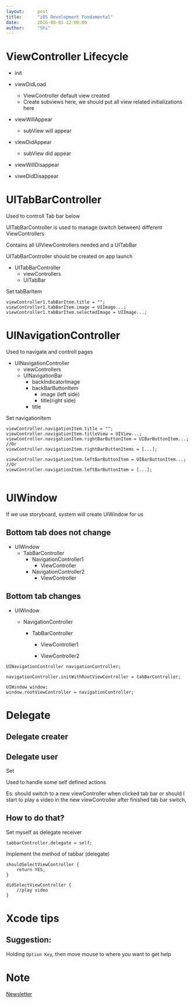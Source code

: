 ```yaml
---
layout:     post
title:      "iOS Development Fondamental"
date:       2016-08-03 12:00:00
author:     "Shi"
---
```




# ViewController Lifecycle

- init

- viewDidLoad

    - ViewController default view created
    - Create subviews here, we should put all view related initializations here

- viewWillAppear

    - subView will appear

- viewDidAppear

    - subView did appear

- viewWillDisappear

- viweDidDisappear

    

# UITabBarController

Used to controll Tab bar below

UITabBarController is used to manage (switch between) different ViewControllers

Contains all UIViewControllers needed and a UITabBar



UITabBarController should be created on app launch



- UITabBarController
    - viewControllers
    - UITabBar

Set tabBarItem

```
viewController1.tabBarItem.title = "";
viewController1.tabBarItem.image = UIImage...;
viewController1.tabBarItem.selectedImage = UIImage...;
```

# UINavigationController

Used to navigate and controll pages



- UINavigationController
    - viewControllers
    - UINavigationBar
        - backIndicatorImage
        - backBarButtonItem
            - image (left side)
            - title(right side)
        - title



Set navigationItem

```
viewController.navigationItem.title = "";
viewController.navigationItem.titleView = UIView...;
viewController.navigationItem.rightBarButtonItem = UIBarButtonItem...;
//Or 
viewController.navigationItem.rightBarButtonItems = [...];

viewController.navigationItem.leftBarButtonItem = UIBarButtonItem...;
//Or 
viewController.navigationItem.leftBarButtonItem = [...];


```

# UIWindow

If we use storyboard, system will create UIWindow for us



## Bottom tab does not change

- UIWindow
    - TabBarController
        - NavigationController1
            - ViewController
        - NavigationController2
            - ViewController

 

## Bottom tab changes

- UIWindow

    - NavigationController

        - TabBarController

            - ViewController1

            - ViewController2

```
UINavigationController navigationController;

navigationController.initWithRootViewController = tabBarController;

UIWindow window;
window.rootViewController = navigationController;
```



# Delegate

## Delegate creater



## Delegate user

Set 



Used to handle some self defined actions

Es: should switch to a new viewController when clicked tab bar or should I start to play a video in the new viewController after finished tab bar switch, 



## How to do that?

Set myself as delegate receiver 

```
tabbarController.delegate = self;
```

Implement the method of tabbar (delegate)

```
shouldSelectViewController {
	return YES;
}

didSelectViewController {
	//play video
}
```





# Xcode tips

## Suggestion:

Holding `Option Key`, then move mouse to where you want to get help

# Note

[Newsletter](https://iosdevweekly.com/)

